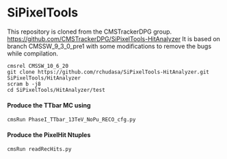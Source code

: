 # SiPixelTools
This repository is cloned from the CMSTrackerDPG group. https://github.com/CMSTrackerDPG/SiPixelTools-HitAnalyzer
It is based on branch CMSSW_9_3_0_pre1 with some modifications to remove the bugs while compilation. 

```
cmsrel CMSSW_10_6_20
git clone https://github.com/rchudasa/SiPixelTools-HitAnalyzer.git SiPixelTools/HitAnalyzer
scram b -j8
cd SiPixelTools/HitAnalyzer/test
```

#### Produce the TTbar MC using 
```cmsRun PhaseI_TTbar_13TeV_NoPu_RECO_cfg.py```

#### Produce the PixelHit Ntuples
```cmsRun readRecHits.py```

